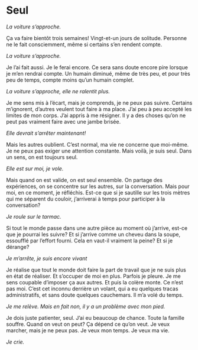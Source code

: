 <!-- SPDX-License-Identifier: CC-BY-SA-4.0 -->
# Seul

*La voiture s’approche.*

Ça va faire bientôt trois semaines! Vingt-et-un jours de solitude.
Personne ne le fait consciemment, même si certains s’en rendent compte.

*La voiture s’approche.*

Je l’ai fait aussi. Je le ferai encore. Ce sera sans doute encore pire
lorsque je m’en rendrai compte. Un humain diminué, même de très peu, 
et pour très peu de temps, compte moins qu’un humain complet.

*La voiture s’approche, elle ne ralentit plus.*

Je me sens mis à l’écart, mais je comprends, je ne peux pas suivre.
Certains m’ignorent, d’autres veulent tout faire à ma place.
J’ai peu à peu accepté les limites de mon corps. J’ai appris à me
résigner. Il y a des choses qu’on ne peut pas vraiment faire avec
une jambe brisée.

*Elle devrait s’arrêter maintenant!*

Mais les autres oublient. C’est normal, ma vie ne concerne que
moi-même. Je ne peux pas exiger une attention constante. Mais 
voilà, je suis seul. Dans un sens, on est toujours seul.

*Elle est sur moi, je vole.*

Mais quand on est valide, on est seul ensemble. On partage des
expériences, on se concentre sur les autres, sur la conversation.
Mais pour moi, en ce moment, je réfléchis. Est-ce que si je sautille
sur les trois mètres qui me séparent du couloir, j’arriverai à temps
pour participer à la conversation?

*Je roule sur le tarmac.*

Si tout le monde passe dans une autre pièce au moment où j’arrive,
est-ce que je pourrai les suivre? Et si j’arrive comme un cheveu dans
la soupe, essoufflé par l’effort fourni. Cela en vaut-il vraiment
la peine? Et si je dérange?

*Je m’arrête, je suis encore vivant*

Je réalise que tout le monde doit faire la part de travail que je
ne suis plus en état de réaliser. Et s’occuper de moi en plus.
Parfois je pleure. Je me sens coupable d’imposer ça aux autres.
Et puis la colère monte. Ce n’est pas moi. C’est cet inconnu
derrière un volant, qui a eu quelques tracas administratifs,
et sans doute quelques cauchemars. Il m’a volé du temps.

*Je me relève. Mais en fait non, il y a un problème avec mon pied.*

Je dois juste patienter, seul. J’ai eu beaucoup de chance. Toute la 
famille souffre. Quand on veut on peut? Ça dépend ce qu’on veut. Je 
veux marcher, mais je ne peux pas. Je veux mon temps. Je veux ma vie.

*Je crie.*
